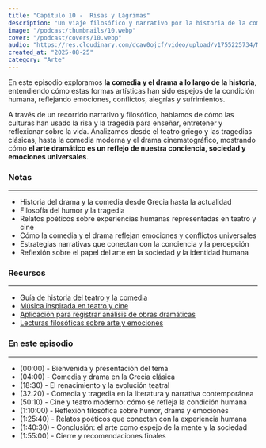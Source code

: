 ```yaml
---
title: "Capítulo 10 -  Risas y Lágrimas"
description: "Un viaje filosófico y narrativo por la historia de la comedia y el drama, explorando cómo reflejan nuestra humanidad."
image: "/podcast/thumbnails/10.webp"
cover: "/podcast/covers/10.webp"
audio: "https://res.cloudinary.com/dcav0ojcf/video/upload/v1755225734/Mp3s/Electric_Light_Orchestra_-_Last_Train_to_London_Official_Video_-_ELOVEVO_tv4qvd.mp3"
created_at: "2025-08-25"
category: "Arte"
---
```


En este episodio exploramos **la comedia y el drama a lo largo de la historia**, entendiendo cómo estas formas artísticas han sido espejos de la condición humana, reflejando emociones, conflictos, alegrías y sufrimientos.

A través de un recorrido narrativo y filosófico, hablamos de cómo las culturas han usado la risa y la tragedia para enseñar, entretener y reflexionar sobre la vida. Analizamos desde el teatro griego y las tragedias clásicas, hasta la comedia moderna y el drama cinematográfico, mostrando cómo **el arte dramático es un reflejo de nuestra conciencia, sociedad y emociones universales**.

### **Notas**

---

- Historia del drama y la comedia desde Grecia hasta la actualidad
- Filosofía del humor y la tragedia
- Relatos poéticos sobre experiencias humanas representadas en teatro y cine
- Cómo la comedia y el drama reflejan emociones y conflictos universales
- Estrategias narrativas que conectan con la conciencia y la percepción
- Reflexión sobre el papel del arte en la sociedad y la identidad humana

### **Recursos**

---

- [Guía de historia del teatro y la comedia](https://example.com/historia-teatro)
- [Música inspirada en teatro y cine](https://example.com/musica-teatro)
- [Aplicación para registrar análisis de obras dramáticas](https://example.com/app-drama)
- [Lecturas filosóficas sobre arte y emociones](https://example.com/filosofia-arte)

### **En este episodio**

---

- (00:00) - Bienvenida y presentación del tema
- (04:00) - Comedia y drama en la Grecia clásica
- (18:30) - El renacimiento y la evolución teatral
- (32:20) - Comedia y tragedia en la literatura y narrativa contemporánea
- (50:10) - Cine y teatro moderno: cómo se refleja la condición humana
- (1:10:00) - Reflexión filosófica sobre humor, drama y emociones
- (1:25:40) - Relatos poéticos que conectan con la experiencia humana
- (1:40:30) - Conclusión: el arte como espejo de la mente y la sociedad
- (1:55:00) - Cierre y recomendaciones finales

